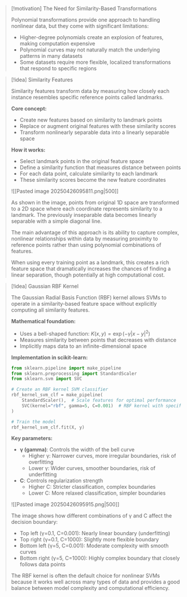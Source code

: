 > [!motivation] The Need for Similarity-Based Transformations
> 
> Polynomial transformations provide one approach to handling nonlinear data, but they come with significant limitations:
> 
> - Higher-degree polynomials create an explosion of features, making computation expensive
> - Polynomial curves may not naturally match the underlying patterns in many datasets
> - Some datasets require more flexible, localized transformations that respond to specific regions
> 

> [!idea] Similarity Features
> 
> Similarity features transform data by measuring how closely each instance resembles specific reference points called landmarks.
> 
> **Core concept:**
> 
> - Create new features based on similarity to landmark points
> - Replace or augment original features with these similarity scores
> - Transform nonlinearly separable data into a linearly separable space
> 
> **How it works:**
> 
> - Select landmark points in the original feature space
> - Define a similarity function that measures distance between points
> - For each data point, calculate similarity to each landmark
> - These similarity scores become the new feature coordinates
> 
> ![[Pasted image 20250426095811.png|500]]
> 
> As shown in the image, points from original 1D space are transformed to a 2D space where each coordinate represents similarity to a landmark. The previously inseparable data becomes linearly separable with a simple diagonal line.
> 
> The main advantage of this approach is its ability to capture complex, nonlinear relationships within data by measuring proximity to reference points rather than using polynomial combinations of features.
> 
> When using every training point as a landmark, this creates a rich feature space that dramatically increases the chances of finding a linear separation, though potentially at high computational cost.


> [!idea] Gaussian RBF Kernel
> 
> The Gaussian Radial Basis Function (RBF) kernel allows SVMs to operate in a similarity-based feature space without explicitly computing all similarity features.
> 
> **Mathematical foundation:**
> 
> - Uses a bell-shaped function: $K(x, y) = \exp(-\gamma |x-y|^2)$
> - Measures similarity between points that decreases with distance
> - Implicitly maps data to an infinite-dimensional space
> 
> **Implementation in scikit-learn:**
> 
> ```python
> from sklearn.pipeline import make_pipeline
> from sklearn.preprocessing import StandardScaler
> from sklearn.svm import SVC
> 
> # Create an RBF kernel SVM classifier
> rbf_kernel_svm_clf = make_pipeline(
>     StandardScaler(),  # Scale features for optimal performance
>     SVC(kernel="rbf", gamma=5, C=0.001)  # RBF kernel with specific gamma and C
> )
> 
> # Train the model
> rbf_kernel_svm_clf.fit(X, y)
> ```
> 
> **Key parameters:**
> 
> - **γ (gamma)**: Controls the width of the bell curve
>     - Higher γ: Narrower curves, more irregular boundaries, risk of overfitting
>     - Lower γ: Wider curves, smoother boundaries, risk of underfitting
> - **C**: Controls regularization strength
>     - Higher C: Stricter classification, complex boundaries
>     - Lower C: More relaxed classification, simpler boundaries
> 
> ![[Pasted image 20250426095915.png|500]]
> 
> The image shows how different combinations of γ and C affect the decision boundary:
> 
> - Top left (γ=0.1, C=0.001): Nearly linear boundary (underfitting)
> - Top right (γ=0.1, C=1000): Slightly more flexible boundary
> - Bottom left (γ=5, C=0.001): Moderate complexity with smooth curves
> - Bottom right (γ=5, C=1000): Highly complex boundary that closely follows data points
> 
> The RBF kernel is often the default choice for nonlinear SVMs because it works well across many types of data and provides a good balance between model complexity and computational efficiency.